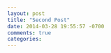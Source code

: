 ```yaml
---
layout: post
title: "Second Post"
date: 2014-03-28 19:55:57 -0700
comments: true
categories: 
---
```

